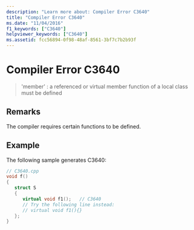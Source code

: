 ```yaml
---
description: "Learn more about: Compiler Error C3640"
title: "Compiler Error C3640"
ms.date: "11/04/2016"
f1_keywords: ["C3640"]
helpviewer_keywords: ["C3640"]
ms.assetid: fcc56894-0f98-48af-8561-3bf7c7b2b93f
---
```

# Compiler Error C3640

> 'member' : a referenced or virtual member function of a local class must be defined

## Remarks

The compiler requires certain functions to be defined.

## Example

The following sample generates C3640:

```cpp
// C3640.cpp
void f()
{
   struct S
   {
      virtual void f1();   // C3640
      // Try the following line instead:
      // virtual void f1(){}
   };
}
```
